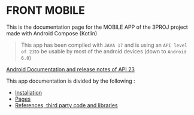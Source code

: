 # FRONT MOBILE

This is the documentation page for the MOBILE APP of the 3PROJ project made with Android Compose (Kotlin)

> This app has been compiled with `JAVA 17` and is using an `API level of 23`to be usable by most of the android devices (down to `Android 6.0`)

[Android Documentation and release notes of API 23](https://developer.android.com/tools/releases/platforms?hl=fr#6.0)


This app documentation is divided by the following : 
- <a href="Installation.md"> Installation </a>
- <a href="Screens-Mobile.md"> Pages </a>
- <a href="References-and-libraries.md"> References, third party code and libraries</a>